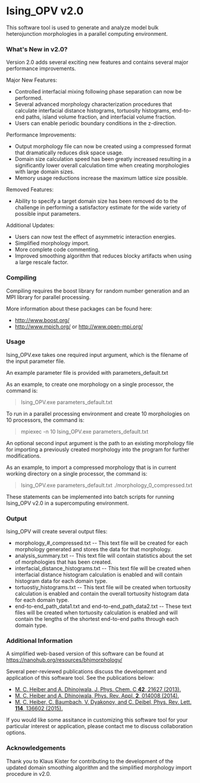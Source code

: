 Ising_OPV v2.0
=========

This software tool is used to generate and analyze model bulk heterojunction morphologies in a parallel computing environment.

### What's New in v2.0?
Version 2.0 adds several exciting new features and contains several major performance improvements.

Major New Features:
- Controlled interfacial mixing following phase separation can now be performed.
- Several advanced morphology characterization procedures that calculate interfacial distance histograms, tortuosity histograms, end-to-end paths, island volume fraction, and interfacial volume fraction.
- Users can enable periodic boundary conditions in the z-direction.

Performance Improvements:
- Output morphology file can now be created using a compressed format that dramatically reduces disk space usage.
- Domain size calculation speed has been greatly increased resulting in a significantly lower overall calculation time when creating morphologies with large domain sizes.
- Memory usage reductions increase the maximum lattice size possible.

Removed Features:
- Ability to specify a target domain size has been removed do to the challenge in performing a satisfactory estimate for the wide variety of possible input parameters.

Additional Updates:
- Users can now test the effect of asymmetric interaction energies.
- Simplified morphology import.
- More complete code commenting.
- Improved smoothing algorithm that reduces blocky artifacts when using a large rescale factor.

### Compiling
Compiling requires the boost library for random number generation and an MPI library for parallel processing.

More information about these packages can be found here:
- http://www.boost.org/
- http://www.mpich.org/ or http://www.open-mpi.org/

### Usage
Ising_OPV.exe takes one required input argument, which is the filename of the input parameter file.

An example parameter file is provided with parameters_default.txt

As an example, to create one morphology on a single processor, the command is:
>    Ising_OPV.exe parameters_default.txt

To run in a parallel processing environment and create 10 morphologies on 10 processors, the command is:
>    mpiexec -n 10 Ising_OPV.exe parameters_default.txt

An optional second input argument is the path to an existing morphology file for importing a previously created morphology into the program for further modifications.

As an example, to import a compressed morphology that is in current working directory on a single processor, the command is:
>    Ising_OPV.exe parameters_default.txt ./morphology_0_compressed.txt

These statements can be implemented into batch scripts for running Ising_OPV v2.0 in a supercomputing environment.

### Output
Ising_OPV will create several output files:
- morphology_#_compressed.txt -- This text file will be created for each morphology generated and stores the data for that morphology.
- analysis_summary.txt -- This text file will contain statistics about the set of morphologies that has been created.  
- interfacial_distance_histograms.txt -- This text file will be created when interfacial distance histogram calculation is enabled and will contain histogram data for each domain type.
-  tortuostiy_histograms.txt -- This text file will be created when tortuosity calculation is enabled and contain the overall tortuosity histogram data for each domain type.
-  end-to-end_path_data1.txt and end-to-end_path_data2.txt -- These text files will be created when tortuosity calculation is enabled and will contain the lengths of the shortest end-to-end paths through each domain type.

### Additional Information
A simplified web-based version of this software can be found at https://nanohub.org/resources/bhjmorphology/

Several peer-reviewed publications discuss the development and application of this software tool.  See the publications below:
- [M. C. Heiber and A. Dhinojwala, J. Phys. Chem. C **42**, 21627 (2013).](http://pubs.acs.org/doi/abs/10.1021/jp403396v)
- [M. C. Heiber and A. Dhinojwala, Phys. Rev. Appl. **2**, 014008 (2014).](http://journals.aps.org/prapplied/abstract/10.1103/PhysRevApplied.2.014008)
- [M. C. Heiber, C. Baumbach, V. Dyakonov, and C. Deibel, Phys. Rev. Lett. **114**, 136602 (2015).](http://journals.aps.org/prl/abstract/10.1103/PhysRevLett.114.136602)

If you would like some assitance in customizing this software tool for your particular interest or application, please contact me to discuss collaboration options.

### Acknowledgements
Thank you to Klaus Kister for contributing to the development of the updated domain smoothing algorithm and the simplified morphology import procedure in v2.0.

